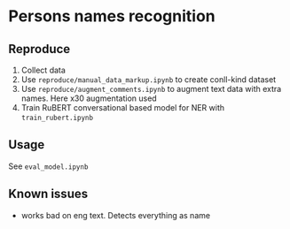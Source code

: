 # Persons names recognition

## Reproduce
1. Collect data
2. Use `reproduce/manual_data_markup.ipynb` to create conll-kind dataset
3. Use `reproduce/augment_comments.ipynb` to augment text data with extra names. Here x30 augmentation used
4. Train RuBERT conversational based model for NER with `train_rubert.ipynb`

## Usage

See `eval_model.ipynb`


## Known issues

- works bad on eng text. Detects everything as name
